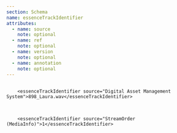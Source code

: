 ```yaml
---
section: Schema
name: essenceTrackIdentifier
attributes:
  - name: source
    note: optional
  - name: ref
    note: optional
  - name: version
    note: optional
  - name: annotation
    note: optional
---
```

<pre>
  <code>
    &lt;essenceTrackIdentifier source=&quot;Digital Asset Management System&quot;&gt;898_Laura.wav&lt;/essenceTrackIdentifier&gt;
  </code>
</pre>

<pre>
  <code>
    &lt;essenceTrackIdentifier source=&quot;StreamOrder (MediaInfo)&quot;&gt;1&lt;/essenceTrackIdentifier&gt;
  </code>
</pre>
